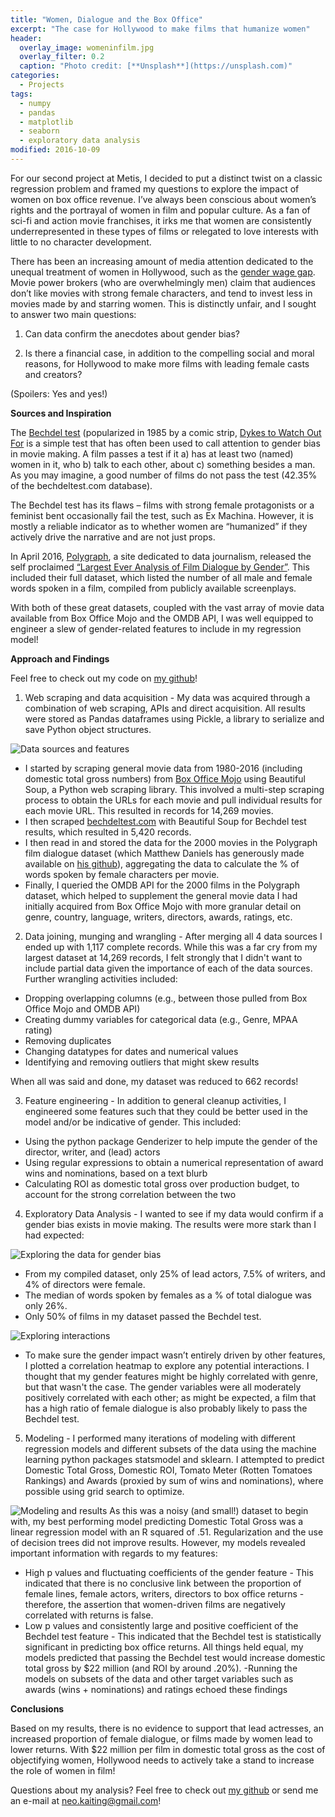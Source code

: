 ```yaml
---
title: "Women, Dialogue and the Box Office"
excerpt: "The case for Hollywood to make films that humanize women"
header:
  overlay_image: womeninfilm.jpg
  overlay_filter: 0.2
  caption: "Photo credit: [**Unsplash**](https://unsplash.com)"
categories:
  - Projects
tags:
  - numpy
  - pandas
  - matplotlib
  - seaborn
  - exploratory data analysis
modified: 2016-10-09
---
```


For our second project at Metis, I decided to put a distinct twist on a classic regression problem and framed my questions to explore the impact of women on box office revenue. I’ve always been conscious about women’s rights and the portrayal of women in film and popular culture. As a fan of sci-fi and action movie franchises, it irks me that women are consistently underrepresented in these types of films or relegated to love interests with little to no character development.

There has been an increasing amount of media attention dedicated to the unequal treatment of women in Hollywood, such as the [gender wage gap](http://www.forbes.com/sites/maddieberg/2015/11/12/everything-you-need-to-know-about-the-hollywood-pay-gap). Movie power brokers (who are overwhelmingly men) claim that audiences don’t like movies with strong female characters, and tend to invest less in movies made by and starring women. This is distinctly unfair, and I sought to answer two main questions:

1. Can data confirm the anecdotes about gender bias?

2. Is there a financial case, in addition to the compelling social and moral reasons, for Hollywood to make more films with leading female casts and creators?

(Spoilers: Yes and yes!)

**Sources and Inspiration**

The [Bechdel test](http://bechdeltest.com/) (popularized in 1985 by a comic strip, [Dykes to Watch Out For](http://alisonbechdel.blogspot.com/2005/08/rule.html) is a simple test that has often been used to call attention to gender bias in movie making. A film passes a test if it a) has at least two (named) women in it, who b) talk to each other, about c) something besides a man. As you may imagine, a good number of films do not pass the test (42.35% of the bechdeltest.com database).

The Bechdel test has its flaws – films with strong female protagonists or a feminist bent occasionally fail the test, such as Ex Machina. However, it is mostly a reliable indicator as to whether women are “humanized” if they actively drive the narrative and are not just props.

In April 2016, [Polygraph](http://polygraph.cool/), a site dedicated to data journalism, released the self proclaimed [“Largest Ever Analysis of Film Dialogue by Gender”](http://polygraph.cool/films/). This included their full dataset, which listed the number of all male and female words spoken in a film, compiled from publicly available screenplays.

With both of these great datasets, coupled with the vast array of movie data available from Box Office Mojo and the OMDB API, I was well equipped to engineer a slew of gender-related features to include in my regression model!

**Approach and Findings**

Feel free to check out my code on [my github](https://github.com/neokt/women-dialogue-box-office)!

1. Web scraping and data acquisition - My data was acquired through a combination of web scraping, APIs and direct acquisition. All results were stored as Pandas dataframes using Pickle, a library to serialize and save Python object structures.

  ![Data sources and features][chart1]

  - I started by scraping general movie data from 1980-2016 (including domestic total gross numbers) from [Box Office Mojo](http://www.boxofficemojo.com/) using Beautiful Soup, a Python web scraping library. This involved a multi-step scraping process to obtain the URLs for each movie and pull individual results for each movie URL. This resulted in records for 14,269 movies.
  - I then scraped [bechdeltest.com](http://bechdeltest.com/) with Beautiful Soup for Bechdel test results, which resulted in 5,420 records.
  - I then read in and stored the data for the 2000 movies in the Polygraph film dialogue dataset (which Matthew Daniels has generously made available on [his github](https://github.com/matthewfdaniels/scripts)), aggregating the data to calculate the % of words spoken by female characters per movie.
  - Finally, I queried the OMDB API for the 2000 films in the Polygraph dataset, which helped to supplement the general movie data I had initially acquired from Box Office Mojo with more granular detail on genre, country, language, writers, directors, awards, ratings, etc.

2. Data joining, munging and wrangling - After merging all 4 data sources I ended up with 1,117 complete records. While this was a far cry from my largest dataset at 14,269 records, I felt strongly that I didn't want to include partial data given the importance of each of the data sources. Further wrangling activities included:
  - Dropping overlapping columns (e.g., between those pulled from Box Office Mojo and OMDB API)
  - Creating dummy variables for categorical data (e.g., Genre, MPAA rating)
  - Removing duplicates
  - Changing datatypes for dates and numerical values
  - Identifying and removing outliers that might skew results

  When all was said and done, my dataset was reduced to 662 records!

3. Feature engineering - In addition to general cleanup activities, I engineered some features such that they could be better used in the model and/or be indicative of gender. This included:
  - Using the python package Genderizer to help impute the gender of the director, writer, and (lead) actors
  - Using regular expressions to obtain a numerical representation of award wins and nominations, based on a text blurb
  - Calculating ROI as domestic total gross over production budget, to account for the strong correlation between the two

4. Exploratory Data Analysis - I wanted to see if my data would confirm if a gender bias exists in movie making. The results were more stark than I had expected:

  ![Exploring the data for gender bias][chart2]
  - From my compiled dataset, only 25% of lead actors, 7.5% of writers, and 4% of directors were female.
  - The median of words spoken by females as a % of total dialogue was only 26%.
  - Only 50% of films in my dataset passed the Bechdel test.

  ![Exploring interactions][chart3]
  - To make sure the gender impact wasn’t entirely driven by other features, I plotted a correlation heatmap to explore any potential interactions. I thought that my gender features might be highly correlated with genre, but that wasn't the case. The gender variables were all moderately positively correlated with each other; as might be expected, a film that has a high ratio of female dialogue is also probably likely to pass the Bechdel test.

5. Modeling - I performed many iterations of modeling with different regression models and different subsets of the data using the machine learning python packages statsmodel and sklearn. I attempted to predict Domestic Total Gross, Domestic ROI, Tomato Meter (Rotten Tomatoes Rankings) and Awards (proxied by sum of wins and nominations), where possible using grid search to optimize.

  ![Modeling and results][chart4]
  As this was a noisy (and small!) dataset to begin with, my best performing model predicting Domestic Total Gross was a linear regression model with an R squared of .51. Regularization and the use of decision trees did not improve results. However, my models revealed important information with regards to my features:
  - High p values and fluctuating coefficients of the gender feature - This indicated that there is no conclusive link between the proportion of female lines, female actors, writers, directors to box office returns - therefore, the assertion that women-driven films are negatively correlated with returns is false.
  - Low p values and consistently large and positive coefficient of the Bechdel test feature - This indicated that the Bechdel test is statistically significant in predicting box office returns. All things held equal, my models predicted that passing the Bechdel test would increase domestic total gross by $22 million (and ROI by around .20%).
  -Running the models on subsets of the data and other target variables such as awards (wins + nominations) and ratings echoed these findings

[chart1]: https://raw.githubusercontent.com/neokt/neokt.github.io/master/images/women-dialogue-box-office_chart1.png "Data sources and features"
[chart2]: https://raw.githubusercontent.com/neokt/neokt.github.io/master/images/women-dialogue-box-office_chart2.png "Exploring the data for gender bias"
[chart3]: https://raw.githubusercontent.com/neokt/neokt.github.io/master/images/women-dialogue-box-office_chart3.png "Exploring potential interactions"
[chart4]: https://raw.githubusercontent.com/neokt/neokt.github.io/master/images/women-dialogue-box-office_chart4.png "Modeling and results"

**Conclusions**

Based on my results, there is no evidence to support that lead actresses, an increased proportion of female dialogue, or films made by women lead to lower returns. With $22 million per film in domestic total gross as the cost of objectifying women, Hollywood needs to actively take a stand to increase the role of women in film!

Questions about my analysis? Feel free to check out [my github](https://github.com/neokt/women-dialogue-box-office) or send me an e-mail at <neo.kaiting@gmail.com>!